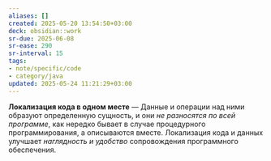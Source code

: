 ```yaml
---
aliases: []
created: 2025-05-20 13:54:50+03:00
deck: obsidian::work
sr-due: 2025-06-08
sr-ease: 290
sr-interval: 15
tags:
- note/specific/code
- category/java
updated: 2025-05-24 11:21:29+03:00
---
```


**Локализация кода в одном месте**
—
Данные и операции над ними образуют определенную сущность, и они *не* *разносятся по всей программе*, как нередко бывает в случае процедурного программирования, а описываются вместе. Локализация кода и данных улучшает *наглядность и удобство* сопровождения программного обеспечения.